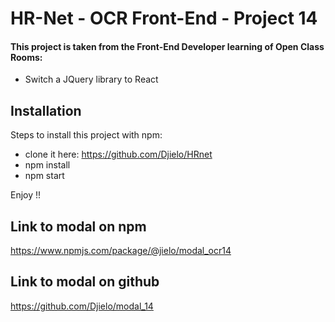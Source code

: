 
# HR-Net - OCR Front-End - Project 14

#### This project is taken from the Front-End Developer learning of Open Class Rooms:
- Switch a JQuery library to React


## Installation

Steps to install this project with npm:
- clone it here: https://github.com/Djielo/HRnet
- npm install
- npm start

Enjoy !!

## Link to modal on npm

https://www.npmjs.com/package/@jielo/modal_ocr14

## Link to modal on github

https://github.com/Djielo/modal_14
    